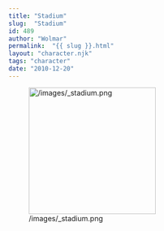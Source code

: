 ```yaml
---
title: "Stadium"
slug:  "Stadium"
id: 489
author: "Wolmar"
permalink:  "{{ slug }}.html"
layout: "character.njk"
tags: "character"
date: "2010-12-20"
---
```


<figure>
<img src="/images/_stadium.png" title="/images/_stadium.png" width="250"
alt="/images/_stadium.png" />
<figcaption aria-hidden="true">/images/_stadium.png</figcaption>
</figure>
